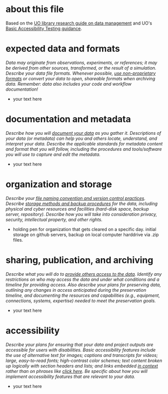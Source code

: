 # about this file
Based on the [UO library research guide on data management](https://researchguides.uoregon.edu/data-management) and UO's [Basic Accessibility Testing guidance](https://digitalaccessibility.uoregon.edu/assessment/basictesting).

# expected data and formats
*Data may originate from observations, experiments, or references; it may be derived from other sources, transformed, or the result of a simulation. Describe your data file formats. Whenever possible, [use non-proprietary formats](https://researchguides.uoregon.edu/data-management/fileformats) or convert your data to open, shareable formats when archiving data. Remember: data also includes your code and workflow documentation!*

- your text here

# documentation and metadata
*Describe how you will [document your data](https://researchguides.uoregon.edu/data-management/readme) as you gather it. Descriptions of your data (or metadata) can help you and others locate, understand, and interpret your data. Describe the applicable standards for metadata content and format that you will follow, including the procedures and tools/software you will use to capture and edit the metadata.*

- your text here

# organization and storage
*Describe your [file naming convention and version control practices](https://researchguides.uoregon.edu/data-management/filenaming). Describe [storage methods and backup procedures](https://researchguides.uoregon.edu/data-management/backup) for the data, including physical and cyber resources and facilities (hard-disk space, backup server, repository). Describe how you will take into consideration privacy, security, intellectual property, and other rights.*

- holding pen for organization that gets cleared on a specific day. initial storage on github servers, backup on local computer harddrive via .zip files. 

# sharing, publication, and archiving
*Describe what you will do to [provide others access to the data](https://researchguides.uoregon.edu/data-management/archiving). Identify any restrictions on who may access the data and under what conditions and a timeline for providing access. Also describe your plans for preserving data, outlining any changes in access anticipated during the preservation timeline, and documenting the resources and capabilities (e.g., equipment, connections, systems, expertise) needed to meet the preservation goals.*

- your text here

# accessibility
*Describe your plans for ensuring that your data and project outputs are accessible for users with disabilities. Basic accessibility features include the use of alternative text for images; captions and transcripts for videos; large, easy-to-read fonts; high-contrast color schemes; text content broken up logically with section headers and lists; and links embedded [in context](https://www.w3.org/WAI/WCAG21/Understanding/link-purpose-in-context.html) rather than on phrases like [click here](https://www.youtube.com/watch?v=dQw4w9WgXcQ). Be specific about how you will implement accessibility features that are relevant to your data.*

- your text here
